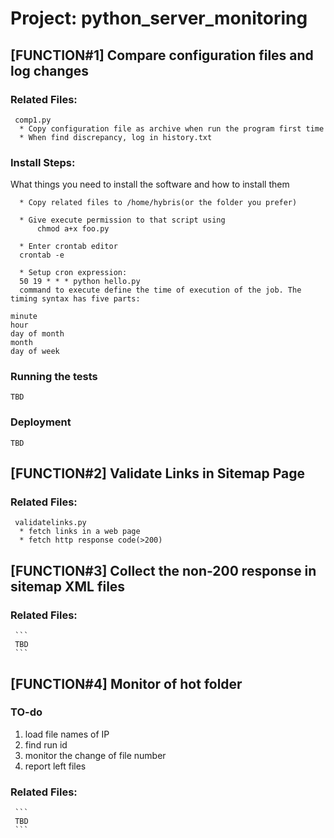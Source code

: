 # Project: python_server_monitoring



## [FUNCTION#1] Compare configuration files and log changes

### Related Files:

     comp1.py 
      * Copy configuration file as archive when run the program first time
      * When find discrepancy, log in history.txt

### Install Steps:

What things you need to install the software and how to install them
      
      * Copy related files to /home/hybris(or the folder you prefer)
      
      * Give execute permission to that script using
          chmod a+x foo.py
      
      * Enter crontab editor
      crontab -e
      
      * Setup cron expression:
      50 19 * * * python hello.py 
      command to execute define the time of execution of the job. The timing syntax has five parts:
```
minute
hour
day of month
month
day of week
```



### Running the tests

```
TBD
```

### Deployment

```
TBD
```


## [FUNCTION#2] Validate Links in Sitemap Page
### Related Files:

     validatelinks.py 
      * fetch links in a web page
      * fetch http response code(>200)
## [FUNCTION#3] Collect the non-200 response in sitemap XML files

### Related Files:

     ```
     TBD
     ```
## [FUNCTION#4] Monitor of hot folder

### TO-do
1. load file names of IP
2. find run id
3. monitor the change of file number
4. report left files
### Related Files:

     ```
     TBD
     ```

